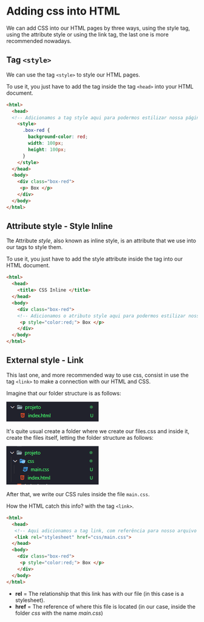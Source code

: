 # Adding css into HTML

We can add CSS into our HTML pages by three ways, using the style tag, using the attribute style or using the link tag, the last one is more recommended nowadays.

## Tag `<style>`

We can use the tag `<style>` to style our HTML pages.

To use it, you just have to add the tag inside the tag `<head>` into your HTML document.

```html
<html>
  <head>
  <!-- Adicionamos a tag style aqui para podermos estilizar nossa página -->
    <style>
      .box-red {
        background-color: red;
        width: 100px;
        height: 100px;
      }
    </style>
  </head>
  <body>
    <div class="box-red">
     <p> Box </p>
    </div>
  </body>
</html>
```

## Attribute style - Style Inline

Tte Attribute _style_, also known as inline style, is an attribute that we use into our tags to style them.

To use it, you just have to add the style attribute inside the tag into our HTML document.


```html
<html>
  <head>
    <title> CSS Inline </title>
  </head>
  <body>
    <div class="box-red">
    <!-- Adicionamos o atributo style aqui para podermos estilizar nossa tag -->
     <p style="color:red;"> Box </p>
    </div>
  </body>
</html>
```

## External style - Link

This last one, and more recommended way to use css, consist in use the tag `<link>` to make a connection with our HTML and CSS.

Imagine that our folder structure is as follows:

![](../../img/Introducao/projeto-1.png)

It's quite usual create a folder where we create our files.css and inside it, create the files itself, letting the folder structure as follows: 

![](../../img/Introducao/projeto-2.png)

After that, we write our CSS rules inside the file `main.css`.

How the HTML catch this info? with the tag `<link>`.

```html
<html>
  <head>
   <!-- Aqui adicionamos a tag link, com referência para nosso arquivo CSS -->
   <link rel="stylesheet" href="css/main.css">
  </head>
  <body>
    <div class="box-red">
     <p style="color:red;"> Box </p>
    </div>
  </body>
</html>
```


- __rel__ = The relationship that this link has with our file (in this case is a stylesheet).
- __href__ = The reference of where this file is located (in our case, inside the folder _css_ with the name _main.css_)

